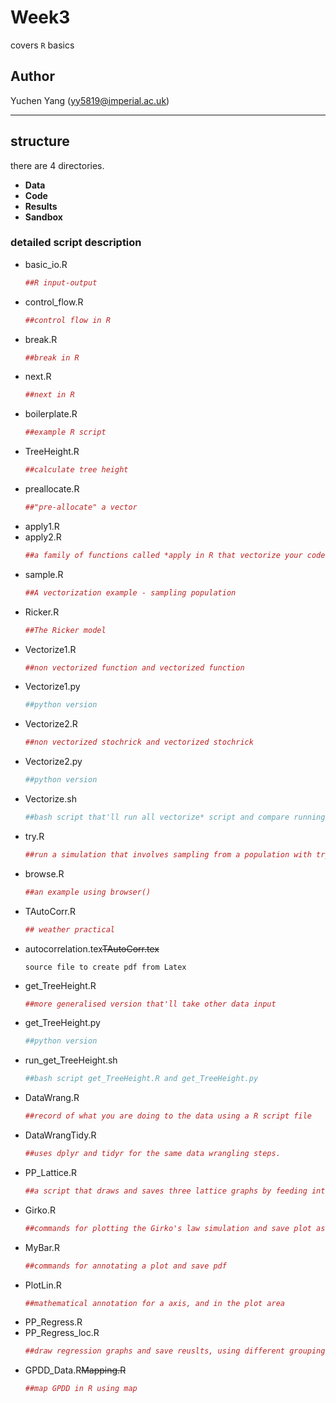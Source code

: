 # Week3
covers `R` basics

## Author
Yuchen Yang (yy5819@imperial.ac.uk)

***

## structure
there are 4 directories.
- **Data**
- **Code** 
- **Results** 
- **Sandbox** 

### detailed script description
- basic_io.R
    ```R
    ##R input-output
    ```
- control_flow.R
    ```R
    ##control flow in R 
    ```
- break.R
    ```R
    ##break in R
    ```
- next.R
    ```R
    ##next in R
    ```
- boilerplate.R
    ```R
    ##example R script
    ```
- TreeHeight.R
    ```R
    ##calculate tree height
    ```
- preallocate.R
    ```R
    ##"pre-allocate" a vector 
    ```
- apply1.R
- apply2.R
    ```R
    ##a family of functions called *apply in R that vectorize your code
    ```
- sample.R
    ```R
    ##A vectorization example - sampling population
    ```
- Ricker.R
    ```R
    ##The Ricker model
    ```
- Vectorize1.R
    ```R
    ##non vectorized function and vectorized function
    ```
- Vectorize1.py
    ```python
    ##python version
    ```
- Vectorize2.R
    ```R
    ##non vectorized stochrick and vectorized stochrick
    ```
- Vectorize2.py
    ```python
    ##python version
    ```
- Vectorize.sh
    ```bash
    ##bash script that'll run all vectorize* script and compare running time
    ```
- try.R
    ```R
    ##run a simulation that involves sampling from a population with try
    ```
- browse.R
    ```R
    ##an example using browser()
    ```
- TAutoCorr.R
    ```R
    ## weather practical
    ```
- autocorrelation.tex~~TAutoCorr.tex~~
    ```
    source file to create pdf from Latex
    ```
- get_TreeHeight.R
    ```R
    ##more generalised version that'll take other data input
    ```
- get_TreeHeight.py
    ```python
    ##python version
    ```
- run_get_TreeHeight.sh
    ```bash
    ##bash script get_TreeHeight.R and get_TreeHeight.py
    ```
- DataWrang.R
    ```R
    ##record of what you are doing to the data using a R script file
    ```
- DataWrangTidy.R
    ```R
    ##uses dplyr and tidyr for the same data wrangling steps.
    ```
- PP_Lattice.R
    ```R
    ##a script that draws and saves three lattice graphs by feeding interaction type
    ```
- Girko.R
    ```R
    ##commands for plotting the Girko's law simulation and save plot as pdf
    ```
- MyBar.R
    ```R
    ##commands for annotating a plot and save pdf
    ```
- PlotLin.R
    ```R
    ##mathematical annotation for a axis, and in the plot area
    ```
- PP_Regress.R
- PP_Regress_loc.R
    ```R
    ##draw regression graphs and save reuslts, using different grouping 
    ```
- GPDD_Data.R~~Mapping.R~~
    ```R
    ##map GPDD in R using map
    ```

